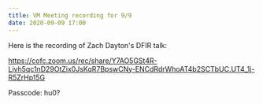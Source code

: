 ```yaml
---
title: VM Meeting recording for 9/9
date: 2020-09-09 17:00
---
```


Here is the recording of Zach Dayton's DFIR talk:

https://cofc.zoom.us/rec/share/Y7AO5GSt4R-Ljvh5qc1nD29OtZix0JsKqR7BpswCNy-ENCdRdrWhoAT4b2SCTbUC.UT4_1j-R5ZrHp15G 

Passcode: hu$%Y$0?
